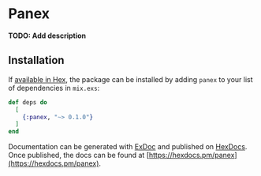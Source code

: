 # Panex

**TODO: Add description**

## Installation

If [available in Hex](https://hex.pm/docs/publish), the package can be installed
by adding `panex` to your list of dependencies in `mix.exs`:

```elixir
def deps do
  [
    {:panex, "~> 0.1.0"}
  ]
end
```

Documentation can be generated with [ExDoc](https://github.com/elixir-lang/ex_doc)
and published on [HexDocs](https://hexdocs.pm). Once published, the docs can
be found at [https://hexdocs.pm/panex](https://hexdocs.pm/panex).

